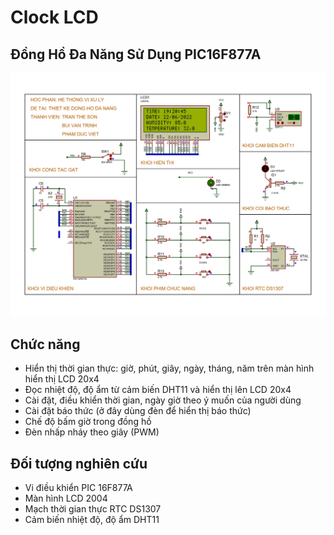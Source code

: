 # Clock LCD

## Đồng Hồ Đa Năng Sử Dụng PIC16F877A

![schematic](res/schematic.jpg)

## Chức năng

- Hiển thị thời gian thực: giờ, phút, giây, ngày, tháng, năm trên màn hình hiển thị LCD 20x4
- Đọc nhiệt độ, độ ẩm từ cảm biến DHT11 và hiển thị lên LCD 20x4
- Cài đặt, điều khiển thời gian, ngày giờ theo ý muốn của người dùng
- Cài đặt báo thức (ở đây dùng đèn để hiển thị báo thức)
- Chế độ bấm giờ trong đồng hồ
- Đèn nhấp nháy theo giây (PWM)

## Đối tượng nghiên cứu

- Vi điều khiển PIC 16F877A
- Màn hình LCD 2004
- Mạch thời gian thực RTC DS1307
- Cảm biến nhiệt độ, độ ẩm DHT11
